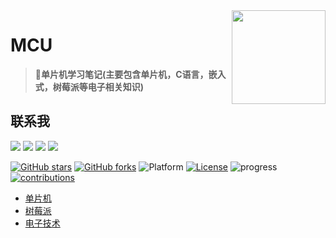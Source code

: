 <img align="right" height="150" src="https://ws1.sinaimg.cn/large/006DGX4tly1fv75asuc5fj30nu0ddn09.jpg">

# MCU

>:rocket:**单片机学习笔记(主要包含单片机，C语言，嵌入式，树莓派等电子相关知识)**

## 联系我

[![](https://wangchujiang.com/sb/ico/qq.svg)](http://wpa.qq.com/msgrd?v=3&uin=3433951572&site=qq&menu=yes) [![](https://wangchujiang.com/sb/ico/group.svg)](https://jq.qq.com/?_wv=1027&k=5MttUBq) [![](https://wangchujiang.com/sb/ico/linux.svg)](https://www.bingyublog.com) [![](https://wangchujiang.com/sb/ico/email.svg)](mailto:xzhxpx@qq.com)

[![GitHub stars](https://img.shields.io/github/stars/lengyue1024/MCU.svg)](https://github.com/lengyue1024/MCU/stargazers)
[![GitHub forks](https://img.shields.io/github/forks/lengyue1024/MCU.svg)](https://github.com/lengyue1024/MCU/network/members)
![Platform](https://img.shields.io/badge/platform-markdown-red.svg)
[![License](https://img.shields.io/badge/license-CC%204.0-blue.svg)](https://creativecommons.org/licenses/by/4.0/)
![progress](https://img.shields.io/badge/progress-developing-yellow.svg)
[![contributions](https://img.shields.io/badge/contributions-welcome-green.svg)](https://github.com/lengyue1024/MCU/pulls)  

- [单片机](./单片机)
- [树莓派](./树莓派)
- [电子技术](./电子技术)
